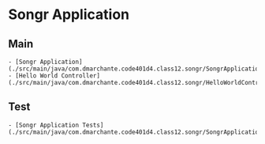# Songr Application

  ## Main
    - [Songr Application](./src/main/java/com.dmarchante.code401d4.class12.songr/SongrApplication.java)
    - [Hello World Controller](./src/main/java/com.dmarchante.code401d4.class12.songr/HelloWorldController.java)

   ## Test
    - [Songr Application Tests](./src/main/java/com.dmarchante.code401d4.class12.songr/SongrApplicationTests.java)
